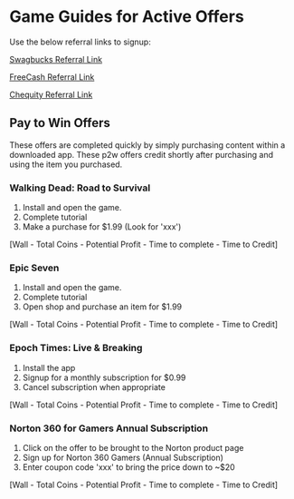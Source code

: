 # Game Guides for Active Offers

Use the below referral links to signup:

[Swagbucks Referral Link](https://www.swagbucks.com/profile/brandonsavone)

[FreeCash Referral Link](https://freecash.com/r/therealinkyb)

[Chequity Referral Link](https://chequity.io/ref/1279501A)




## Pay to Win Offers
These offers are completed quickly by simply purchasing content within a downloaded app.
These p2w offers credit shortly after purchasing and using the item you purchased.

### Walking Dead: Road to Survival
1. Install and open the game.
2. Complete tutorial
3. Make a purchase for $1.99 (Look for 'xxx')

[Wall - Total Coins - Potential Profit - Time to complete - Time to Credit]

### Epic Seven
1. Install and open the game.
2. Complete tutorial
3. Open shop and purchase an item for $1.99

[Wall - Total Coins - Potential Profit - Time to complete - Time to Credit]

### Epoch Times: Live & Breaking
1. Install the app
2. Signup for a monthly subscription for $0.99
3. Cancel subscription when appropriate

[Wall - Total Coins - Potential Profit - Time to complete - Time to Credit]

### Norton 360 for Gamers Annual Subscription
1. Click on the offer to be brought to the Norton product page
2. Sign up for Norton 360 Gamers (Annual Subscription)
3. Enter coupon code 'xxx' to bring the price down to ~$20

[Wall - Total Coins - Potential Profit - Time to complete - Time to Credit]
